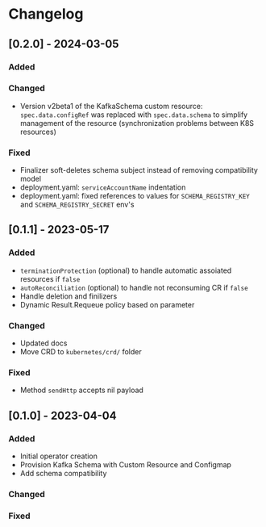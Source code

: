 # Changelog
## [0.2.0] - 2024-03-05

### Added

### Changed
- Version v2beta1 of the KafkaSchema custom resource: `spec.data.configRef` was replaced with `spec.data.schema` to simplify management of the resource (synchronization problems between K8S resources)

### Fixed
- Finalizer soft-deletes schema subject instead of removing compatibility model
- deployment.yaml: `serviceAccountName` indentation
- deployment.yaml: fixed references to values for `SCHEMA_REGISTRY_KEY` and `SCHEMA_REGISTRY_SECRET` env's

## [0.1.1] - 2023-05-17

### Added
  - `terminationProtection` (optional) to handle automatic assoiated resources if `false`
  - `autoReconciliation` (optional) to handle not reconsuming CR if `false`
  - Handle deletion and finilizers
  - Dynamic Result.Requeue policy based on parameter

### Changed
  - Updated docs
  - Move CRD to `kubernetes/crd/` folder

### Fixed 
  - Method `sendHttp` accepts nil payload

## [0.1.0] - 2023-04-04

### Added
  - Initial operator creation
  - Provision Kafka Schema with Custom Resource and Configmap
  - Add schema compatibility

### Changed

### Fixed 
